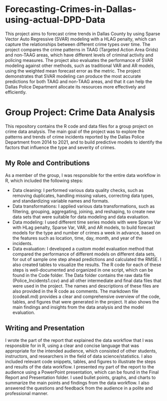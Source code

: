 # Forecasting-Crimes-in-Dallas-using-actual-DPD-Data
This project aims to forecast crime trends in Dallas County by using Sparse Vector Auto Regressive (SVAR) modeling with a HLAG penalty, which can capture the relationships between different crime types over time. The project compares the crime patterns in TAAG (Targeted Action Area Grids) and non-TAAG areas, which have different levels of criminal activity and policing measures. The project also evaluates the performance of SVAR modeling against other methods, such as traditional VAR and AR models, using the weighted mean forecast error as the metric. The project demonstrates that SVAR modeling can produce the most accurate predictions for both TAAG and non-TAAG areas, and that it can help the Dallas Police Department allocate its resources more effectively and efficiently.

# Group Project: Crime Data Analysis
This repository contains the R code and data files for a group project on crime data analysis. The main goal of the project was to explore the patterns and trends of crime incidents reported by the Dallas Police Department from 2014 to 2021, and to build predictive models to identify the factors that influence the type and severity of crimes.
## My Role and Contributions
As a member of the group, I was responsible for the entire data workflow in R, which included the following steps:
- Data cleaning: I performed various data quality checks, such as removing duplicates, handling missing values, correcting data types, and standardizing variable names and formats.
- Data transformations: I applied various data transformations, such as filtering, grouping, aggregating, joining, and reshaping, to create new data sets that were suitable for data modeling and data evaluation.
- Data modeling: I used different time series models with were Sparse Var with HLag penalty, Sparse Var, VAR, and AR models, to build forecast models for the type and number of crimes a week in advance, based on the features such as location, time, day, month, and year of the incidents.
- Data evaluation: I developed a custom model evaluation method that compared the performance of different models on different data sets, for out of sample one step ahead predictions and calculated the RMSE. I also created tables to visualize the results.
The R code for each of these steps is well-documented and organized in one script, which can be found in the Code folder. The Data folder contains the raw data file (Police_Incidents1.csv) and all other intermediate and final data files that were used in the project. The names and descriptions of these files are also provided in the R code as comments.
The markdown file (codeall.md) provides a clear and comprehensive overview of the code, tables, and figures that were generated in the project. It also shows the main findings and insights from the data analysis and the model evaluation.
## Writing and Presentation
I wrote the part of the report that explained the data workflow that I was responsible for in R, using a clear and concise language that was appropriate for the intended audience, which consisted of other students, instructors, and researchers in the field of data science/statistics. I also included relevant code snippets, tables, and figures to illustrate the steps and results of the data workflow.
I presented my part of the report to the audience using a PowerPoint presentation, which can be found in the Final Report and Presentation folder. I used bullet points, graphs, and charts to summarize the main points and findings from the data workflow. I also answered the questions and feedback from the audience in a polite and professional manner.


